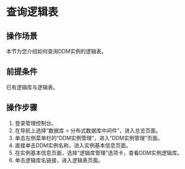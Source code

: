 # 查询逻辑表<a name="ddm-zh-ug-180605003"></a>

## 操作场景<a name="section2842423"></a>

本节为您介绍如何查询DDM实例的逻辑表。

## 前提条件<a name="section25581810"></a>

已有逻辑库与逻辑表。

## 操作步骤<a name="section12733231587"></a>

1.  登录管理控制台。
2.  在导航上选择“数据库 \> 分布式数据库中间件”，进入总览页面。
3.  单击左侧菜单栏的“DDM实例管理”，进入“DDM实例管理”页面。
4.  直接单击DDM实例名称，进入实例基本信息页面。
5.  在实例基本信息页面，选择“逻辑库管理”选项卡，查看DDM实例逻辑库。
6.  单击逻辑库名链接，进入逻辑表页面。

